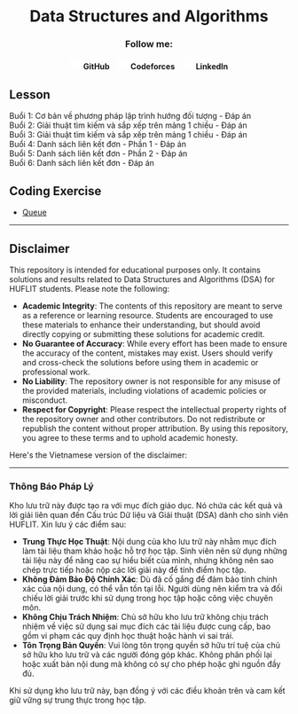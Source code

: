<h1 align="center">Data Structures and Algorithms</h1>
<div align="center">
  <h3>Follow me: </h3>
</div>

<div align="center">
  <p>
    <img src="https://github.com/k1enn/Web_Programming/blob/main/Buoi1/Bai01/images/github.png" alt="GitHub Logo" width="20" height="20" />
    <strong><a style="text-decoration:none;" href="https://github.com/k1enn" target="_blank">GitHub</a></strong>
    <img style="padding-left: 10px; " src="https://github.com/k1enn/Web_Programming/blob/main/Buoi1/Bai01/images/codeforces.png" alt="Codeforces Logo" width="20" height="20" />
    <strong><a style="text-decoration:none;" href="https://codeforces.com/profile/dinhtrungkien" target="_blank">Codeforces</a></strong>
    <img style="padding-left: 10px;" src="https://github.com/k1enn/Web_Programming/blob/main/Buoi1/Bai01/images/linkedin.png" alt="LinkedIn Logo" width="20" height="20" />
    <strong><a style="text-decoration:none;" href="https://www.linkedin.com/in/k1enn/" target="_blank">LinkedIn</a></strong>
  </p>
</div>

## Lesson

<ul style="list-style-type: none; padding: 0;">
    <li><a href="https://github.com/k1enn/DSA/blob/main/Buoi1/buoi1.md" style="text-decoration: none;">Buổi 1: Cơ bản về phương pháp lập trình hướng đối tượng</a> - <a href="https://github.com/k1enn/DSA/tree/main/Buoi1" style="text-decoration: none;">Đáp án</a></li>
    <li><a href="https://github.com/k1enn/DSA/blob/main/Buoi2/buoi2.md" style="text-decoration: none;">Buổi 2: Giải thuật tìm kiếm và sắp xếp trên mảng 1 chiều</a> - <a href="https://github.com/k1enn/DSA/tree/main/Buoi2" style="text-decoration: none;">Đáp án</a></li>
    <li><a href="https://github.com/k1enn/DSA/blob/main/Buoi3/buoi3.md" style="text-decoration: none;">Buổi 3: Giải thuật tìm kiếm và sắp xếp trên mảng 1 chiều</a> - <a href="https://github.com/k1enn/DSA/tree/main/Buoi3" style="text-decoration: none;">Đáp án</a></li>
    <li><a href="https://github.com/k1enn/DSA/blob/main/Buoi4/buoi4.md" style="text-decoration: none;">Buổi 4: Danh sách liên kết đơn - Phần 1</a> - <a href="https://github.com/k1enn/DSA/tree/main/Buoi4" style="text-decoration: none;">Đáp án</a></li>
    <li><a href="https://github.com/k1enn/DSA/blob/main/Buoi5/buoi5.md" style="text-decoration: none;">Buổi 5: Danh sách liên kết đơn - Phần 2</a> - <a href="https://github.com/k1enn/DSA/tree/main/Buoi5" style="text-decoration: none;">Đáp án</a></li>
    <li><a href="https://github.com/k1enn/DSA/blob/main/Buoi6/buoi6.md" style="text-decoration: none;">Buổi 6: Danh sách liên kết đơn</a> - <a href="https://github.com/k1enn/DSA/tree/main/Buoi6" style="text-decoration: none;">Đáp án</a></li>
</ul>

## Coding Exercise
- [Queue](https://github.com/k1enn/DSA/blob/main/Quiz/Queue/Readme.md)

---

## Disclaimer
This repository is intended for educational purposes only. It contains solutions and results related to Data Structures and Algorithms (DSA) for HUFLIT students. Please note the following:

- **Academic Integrity**: The contents of this repository are meant to serve as a reference or learning resource. Students are encouraged to use these materials to enhance their understanding, but should avoid directly copying or submitting these solutions for academic credit.
- **No Guarantee of Accuracy**: While every effort has been made to ensure the accuracy of the content, mistakes may exist. Users should verify and cross-check the solutions before using them in academic or professional work.
- **No Liability**: The repository owner is not responsible for any misuse of the provided materials, including violations of academic policies or misconduct.
- **Respect for Copyright**: Please respect the intellectual property rights of the repository owner and other contributors. Do not redistribute or republish the content without proper attribution.
By using this repository, you agree to these terms and to uphold academic honesty.

Here's the Vietnamese version of the disclaimer:

---

### Thông Báo Pháp Lý

Kho lưu trữ này được tạo ra với mục đích giáo dục. Nó chứa các kết quả và lời giải liên quan đến Cấu trúc Dữ liệu và Giải thuật (DSA) dành cho sinh viên HUFLIT. Xin lưu ý các điểm sau:

- **Trung Thực Học Thuật**: Nội dung của kho lưu trữ này nhằm mục đích làm tài liệu tham khảo hoặc hỗ trợ học tập. Sinh viên nên sử dụng những tài liệu này để nâng cao sự hiểu biết của mình, nhưng không nên sao chép trực tiếp hoặc nộp các lời giải này để tính điểm học tập.
- **Không Đảm Bảo Độ Chính Xác**: Dù đã cố gắng để đảm bảo tính chính xác của nội dung, có thể vẫn tồn tại lỗi. Người dùng nên kiểm tra và đối chiếu lời giải trước khi sử dụng trong học tập hoặc công việc chuyên môn.
- **Không Chịu Trách Nhiệm**: Chủ sở hữu kho lưu trữ không chịu trách nhiệm về việc sử dụng sai mục đích các tài liệu được cung cấp, bao gồm vi phạm các quy định học thuật hoặc hành vi sai trái.
- **Tôn Trọng Bản Quyền**: Vui lòng tôn trọng quyền sở hữu trí tuệ của chủ sở hữu kho lưu trữ và các người đóng góp khác. Không phân phối lại hoặc xuất bản nội dung mà không có sự cho phép hoặc ghi nguồn đầy đủ.

Khi sử dụng kho lưu trữ này, bạn đồng ý với các điều khoản trên và cam kết giữ vững sự trung thực trong học tập.
